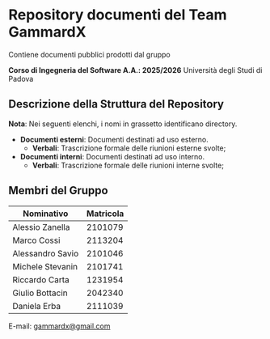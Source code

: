 # Repository documenti del Team GammardX

Contiene documenti pubblici prodotti dal gruppo

**Corso di Ingegneria del Software A.A.: 2025/2026**
Università degli Studi di Padova

## Descrizione della Struttura del Repository

**Nota**: Nei seguenti elenchi, i nomi in grassetto identificano directory.

- **Documenti esterni**: Documenti destinati ad uso esterno.
  - **Verbali**: Trascrizione formale delle riunioni esterne svolte;
- **Documenti interni**: Documenti destinati ad uso interno.
  - **Verbali**: Trascrizione formale delle riunioni interne svolte;

## Membri del Gruppo

| Nominativo      | Matricola |
| --------------- | ---------|
| Alessio Zanella | 2101079 |
| Marco Cossi     | 2113204 |
| Alessandro Savio| 2101046 |
| Michele Stevanin| 2101741 |
| Riccardo Carta  | 1231954 |
| Giulio Bottacin | 2042340 |
| Daniela Erba    | 2111039 |

E-mail: gammardx@gmail.com
